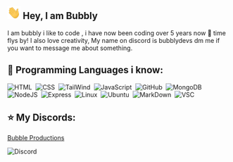 ## <img src="https://raw.githubusercontent.com/ABSphreak/ABSphreak/master/gifs/Hi.gif" width="30px" height="30px"> Hey, I am Bubbly
I am bubbly i like to code , i have now been coding over 5 years now 🤯 time flys by! I also love creativity, My name on discord is bubblydevs dm me if you want to message me about something.

## 🤯 Programming Languages i know:
![HTML](https://img.shields.io/badge/HTML-E34F26?style=for-the-badge&logo=html5&logoColor=white)&nbsp;
![CSS](https://img.shields.io/badge/CSS-239120?&style=for-the-badge&logo=css3&logoColor=white)&nbsp;
![TailWind](https://img.shields.io/badge/Tailwind_CSS-38B2AC?style=for-the-badge&logo=tailwind-css&logoColor=white)&nbsp;
![JavaScript](https://img.shields.io/badge/JavaScript-F7DF1E?style=for-the-badge&logo=javascript&logoColor=black)&nbsp;
![GitHub](https://img.shields.io/badge/GitHub-100000?style=for-the-badge&logo=github&logoColor=white)&nbsp;
![MongoDB](https://img.shields.io/badge/MongoDB-4EA94B?style=for-the-badge&logo=mongodb&logoColor=white)&nbsp;
![NodeJS](https://img.shields.io/badge/Node.js-43853D?style=for-the-badge&logo=node.js&logoColor=white)&nbsp;
![Express](https://img.shields.io/badge/Express.js-404D59?style=for-the-badge)&nbsp;
![Linux](https://img.shields.io/badge/Linux-000?style=for-the-badge&logo=Linux)&nbsp;
![Ubuntu](https://img.shields.io/badge/Ubuntu-000?style=for-the-badge&logo=Ubuntu)&nbsp;
![MarkDown](https://img.shields.io/badge/Markdown-000000?style=for-the-badge&logo=markdown&logoColor=white)&nbsp;
![VSC](https://img.shields.io/badge/-Visual%20Studio%20Code-007ACC?style=flat-square&logo=Visual%20Studio%20Code&logoColor=white)&nbsp;

## ⭐ My Discords:

[Bubble Productions](https://discord.gg/tcE7N28Mb5)  
<p> <img src="https://discord.c99.nl/widget/theme-2/664141231366078464.png" alt="Discord" /> </p>
